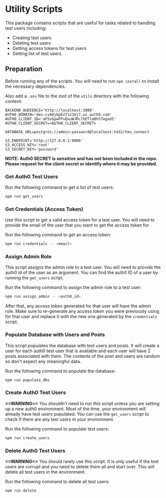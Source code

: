 # Utility Scripts

This package contains scripts that are useful for tasks related to handling test users including:
- Creating test users
- Deleting test users
- Getting access tokens for test users
- Getting list of test users.

## Preparation

Before running any of the scripts. You will need to run `npm install` to install the necessary dependencies.

Also add a `.env` file to the root of the `utils` directory with the following content:
```env
BACKEND_AUDIENCE='http://localhost:3000'
AUTH0_DOMAIN='dev-cv8djkp6271234j7.us.auth0.com'
AUTH0_CLIENT_ID='aF5vGpwFPuQxuWJRclhETlm8hS7wgad5'
AUTH0_CLIENT_SECRET=<AUTH0_CLIENT_SECRET>

DATABASE_URL=postgres://admin:password@localhost:5432/tmu_connect

S3_ENDPOINT='http://127.0.0.1:9000'
S3_ACCESS_KEY='root'
S3_SECRET_KEY='password'
```
**NOTE: Auth0 SECRET is sensitive and has not been included in the repo. Please request for the client secret or
identify where it may be provided.**

### Get Auth0 Test Users

Run the following command to get a list of test users:
```bash
npm run get_users
```

### Get Credentials (Access Token)

Use this script to get a valid access token for a test user. You will need to provide the email of the user
that you want to get the access token for.

Run the following command to get an access token:
```bash
npm run credentials -- <email>
```

### Assign Admin Role

This script assigns the admin role to a test user. You will need to provide the auth0 id of the user as an argument.
You can find the auth0 ID of a user by running the `get_users` script.

Run the following command to assign the admin role to a test user:
```bash
npm run assign_admin -- <auth0_id>
```

After that, any access token generated for that user will have the admin role. Make sure to re-generate any access
token you were previously using for that user and replace it with the new one generated by the `credentials` script.

### Populate Database with Users and Posts

This script populates the database with test users and posts. It will create a user for each auth0 test user that
is available and each user will have 2 posts associated with them. The contents of the post and users are random
so don't expect any meaningful data.

Run the following command to populate the database:
```bash
npm run populate_dbs
```

### Create Auth0 Test Users

**==WARNING==** You shouldn't need to run this script unless you are setting up a new auth0 environment. Most of the time,
your environment will already have test users populated. You can use the `get_users` script to check if there
are any test users in your environment.

Run the following command to populate test users:
```bash
npm run create_users
```

### Delete Auth0 Test Users

**==WARNING==** You should rarely use this script. It is only useful if the test users are corrupt and you need to
delete them all and start over. This will delete all test users in the environment.

Run the following command to delete all test users:
```bash
npm run delete
```
